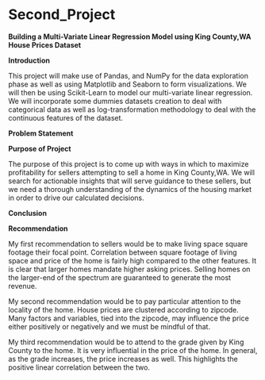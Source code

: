 # Second_Project

**Building a Multi-Variate Linear Regression Model using King County,WA House Prices Dataset**

**Introduction**

This project will make use of Pandas, and NumPy for the data exploration phase as well as using Matplotlib and Seaborn to form visualizations. We will then be using Scikit-Learn to model our multi-variate linear regression. We will incorporate some dummies datasets creation to deal with categorical data as well as log-transformation methodology to deal with the continuous features of the dataset.

**Problem Statement**

**Purpose of Project**

The purpose of this project is to come up with ways in which to maximize profitability for sellers attempting to sell a home in King County,WA. We will search for actionable insights that will serve guidance to these sellers, but we need a thorough understanding of the dynamics of the housing market in order to drive our calculated decisions.

**Conclusion**

**Recommendation**

My first recommendation to sellers would be to make living space square footage their focal point. Correlation between square footage of living space and price of the home is fairly high compared to the other features. It is clear that larger homes mandate higher asking prices. Selling homes on the larger-end of the spectrum are guaranteed to generate the most revenue.

My second recommendation would be to pay particular attention to the locality of the home. House prices are clustered according to zipcode. Many factors and variables, tied into the zipcode, may influence the price either positively or negatively and we must be mindful of that.

My third recommendation would be to attend to the grade given by King County to the home. It is very influential in the price of the home. In general, as the grade increases, the price increases as well. This highlights the positive linear correlation between the two.
